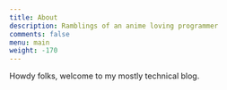 ```yaml
---
title: About
description: Ramblings of an anime loving programmer
comments: false
menu: main
weight: -170
---
```


Howdy folks, welcome to my mostly technical blog.